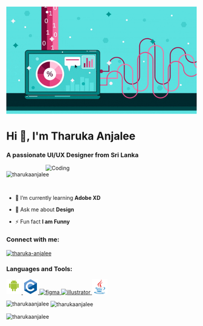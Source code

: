 ![logo](https://github.com/TharukaAnjalee/TharukaAnjalee/blob/main/GIF-Social-Media-Graphic-Design-Example2.gif)
<h1 align="left">Hi 👋, I'm Tharuka Anjalee</h1>
<h3 align="left">A passionate UI/UX Designer from Sri Lanka</h3>
<img align="right" alt="Coding" width="400" src="https://miro.medium.com/v2/resize:fit:750/format:webp/0*5oiuLeF3ZzHCLBCc.gif">

<p align="left"> <img src="https://komarev.com/ghpvc/?username=tharukaanjalee&label=Profile%20views&color=0e75b6&style=flat" alt="tharukaanjalee" /> </p>

<p align="left"> <a href="https://twitter.com/" target="blank"><img src="https://img.shields.io/twitter/follow/?logo=twitter&style=for-the-badge" alt="" /></a> </p>

- 🌱 I’m currently learning **Adobe XD**

- 💬 Ask me about **Design**

- ⚡ Fun fact **I am Funny**

<h3 align="left">Connect with me:</h3>
<p align="left">
<a href="https://linkedin.com/in/tharuka-anjalee" target="blank"><img align="center" src="https://raw.githubusercontent.com/rahuldkjain/github-profile-readme-generator/master/src/images/icons/Social/linked-in-alt.svg" alt="tharuka-anjalee" height="30" width="40" /></a>
</p>

<h3 align="left">Languages and Tools:</h3>
<p align="left"> <a href="https://developer.android.com" target="_blank" rel="noreferrer"> <img src="https://raw.githubusercontent.com/devicons/devicon/master/icons/android/android-original-wordmark.svg" alt="android" width="40" height="40"/> </a> <a href="https://www.cprogramming.com/" target="_blank" rel="noreferrer"> <img src="https://raw.githubusercontent.com/devicons/devicon/master/icons/c/c-original.svg" alt="c" width="40" height="40"/> </a> <a href="https://www.figma.com/" target="_blank" rel="noreferrer"> <img src="https://www.vectorlogo.zone/logos/figma/figma-icon.svg" alt="figma" width="40" height="40"/> </a> <a href="https://www.adobe.com/in/products/illustrator.html" target="_blank" rel="noreferrer"> <img src="https://www.vectorlogo.zone/logos/adobe_illustrator/adobe_illustrator-icon.svg" alt="illustrator" width="40" height="40"/> </a> <a href="https://www.java.com" target="_blank" rel="noreferrer"> <img src="https://raw.githubusercontent.com/devicons/devicon/master/icons/java/java-original.svg" alt="java" width="40" height="40"/> </a> </p>

<p><img align="left" src="https://github-readme-stats.vercel.app/api/top-langs?username=tharukaanjalee&show_icons=true&locale=en&layout=compact" alt="tharukaanjalee" /></p>

<p>&nbsp;<img align="center" src="https://github-readme-stats.vercel.app/api?username=tharukaanjalee&show_icons=true&locale=en" alt="tharukaanjalee" /></p>

<p><img align="center" src="https://github-readme-streak-stats.herokuapp.com/?user=tharukaanjalee&" alt="tharukaanjalee" /></p>
